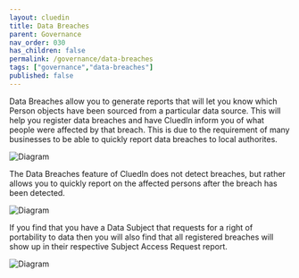 ```yaml
---
layout: cluedin
title: Data Breaches
parent: Governance
nav_order: 030
has_children: false
permalink: /governance/data-breaches
tags: ["governance","data-breaches"]
published: false
---
```


Data Breaches allow you to generate reports that will let you know which Person objects have been sourced from a particular data source. This will help you register data breaches and have CluedIn inform you of what people were affected by that breach. This is due to the requirement of many businesses to be able to quickly report data breaches to local authorites. 

![Diagram](../assets/images/governance/intro-breach.png)  

The Data Breaches feature of CluedIn does not detect breaches, but rather allows you to quickly report on the affected persons after the breach has been detected. 

![Diagram](../assets/images/governance/breach-form.png)  

If you find that you have a Data Subject that requests for a right of portability to data then you will also find that all registered breaches will show up in their respective Subject Access Request report. 

![Diagram](../assets/images/governance/create-new-breach.png)  